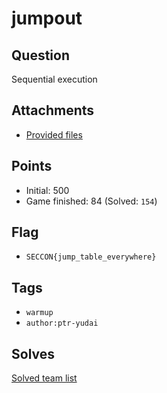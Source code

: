 # jumpout
## Question
Sequential execution  



## Attachments
- [Provided files](files/)

## Points
- Initial: 500
- Game finished: 84 (Solved: `154`)

## Flag
- `SECCON{jump_table_everywhere}`

## Tags
- `warmup`
- `author:ptr-yudai`

## Solves
[Solved team list](./solves.md)